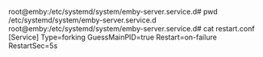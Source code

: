 root@emby:/etc/systemd/system/emby-server.service.d# pwd
/etc/systemd/system/emby-server.service.d
root@emby:/etc/systemd/system/emby-server.service.d# cat restart.conf
[Service]
Type=forking
GuessMainPID=true
Restart=on-failure
RestartSec=5s

